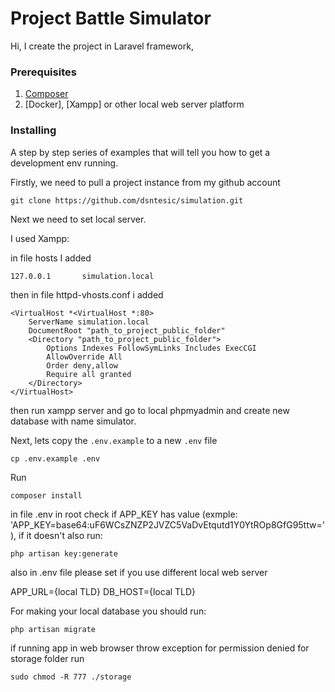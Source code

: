 # Project Battle Simulator

Hi,
I create the project in Laravel framework,

### Prerequisites

1. [Composer](https://getcomposer.org/)
2. [Docker], [Xampp] or other local web server platform

### Installing

A step by step series of examples that will tell you how to get a development env running.

Firstly, we need to pull a project instance from my github account
```
git clone https://github.com/dsntesic/simulation.git
```

Next we need to set local server.

I used Xampp:

in file hosts I added 
```
127.0.0.1       simulation.local
```
then in file httpd-vhosts.conf i added
```
<VirtualHost *<VirtualHost *:80>
    ServerName simulation.local
    DocumentRoot "path_to_project_public_folder"
    <Directory "path_to_project_public_folder">
        Options Indexes FollowSymLinks Includes ExecCGI
        AllowOverride All
        Order deny,allow
        Require all granted
    </Directory>
</VirtualHost>
```
then run xampp server and go to local phpmyadmin and create new database with name simulator.

Next, lets copy the `.env.example` to a new `.env` file

```
cp .env.example .env
```

Run

```
composer install
```

in file .env in root check if APP_KEY has value (exmple: 'APP_KEY=base64:uF6WCsZNZP2JVZC5VaDvEtqutd1Y0YtROp8GfG95ttw='), if it doesn't also run:

```
php artisan key:generate
```
also in .env file please set if you use different local web server

APP_URL={local TLD}
DB_HOST={local TLD}

For making your local database you should run:

```
php artisan migrate
```

if running app in web browser throw exception for permission denied for storage folder run 
```
sudo chmod -R 777 ./storage
```
